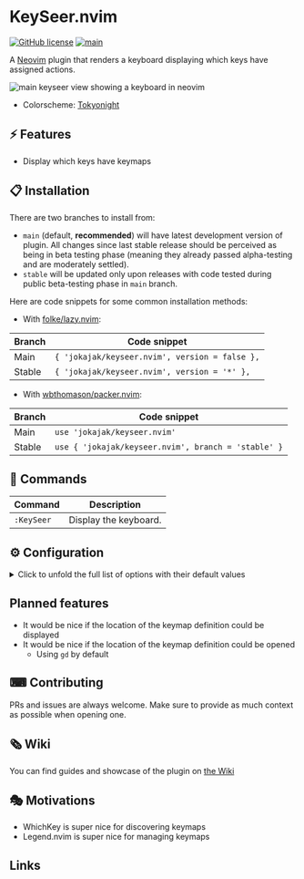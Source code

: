 # KeySeer.nvim

<!-- badges: start -->
[![GitHub license](https://badgen.net/github/license/jokajak/keyseer.nvim)](https://github.com/jokajak/keyseer.nvim/blob/main/LICENSE)
[![main](https://github.com/jokajak/keyseer.nvim/actions/workflows/main.yml/badge.svg?branch=main)](https://github.com/jokajak/keyseer.nvim/actions/workflows/main.yml)
<!-- badges: end -->

A [Neovim][neovim] plugin that renders a keyboard displaying which keys have assigned actions.

<picture>
 <source media="(prefers-color-scheme: dark)" srcset="https://github.com/jokajak/keyseer.nvim/assets/460913/83438d24-2887-44b5-be1a-9400a6a904dd">
 <source media="(prefers-color-scheme: light)" srcset="https://github.com/jokajak/keyseer.nvim/assets/460913/a099c73e-4bc2-4d2c-bbb6-3f0213075139">
 <img alt="main keyseer view showing a keyboard in neovim" src="https://github.com/jokajak/keyseer.nvim/assets/460913/a099c73e-4bc2-4d2c-bbb6-3f0213075139">
</picture>

* Colorscheme: [Tokyonight](https://github.com/folke/tokyonight.nvim)

## ⚡️ Features

* Display which keys have keymaps

## 📋 Installation

There are two branches to install from:

* `main` (default, **recommended**) will have latest development version of plugin. All changes since last stable release should be perceived as being in beta testing phase (meaning they already passed alpha-testing and are moderately settled).
* `stable` will be updated only upon releases with code tested during public beta-testing phase in `main` branch.

Here are code snippets for some common installation methods:

* With [folke/lazy.nvim](https://github.com/folke/lazy.nvim):

| Branch | Code snippet                                         |
|--------|------------------------------------------------------|
| Main   | `{ 'jokajak/keyseer.nvim', version = false },`       |
| Stable | `{ 'jokajak/keyseer.nvim', version = '*' },`         |

* With [wbthomason/packer.nvim](https://github.com/wbthomason/packer.nvim):

| Branch | Code snippet                                         |
|--------|------------------------------------------------------|
| Main   | `use 'jokajak/keyseer.nvim'`                         |
| Stable | `use { 'jokajak/keyseer.nvim', branch = 'stable' }`  |

## 🧰 Commands

|  Command   |      Description      |
|------------|-----------------------|
| `:KeySeer` | Display the keyboard. |

## ⚙ Configuration

<details>
<summary>Click to unfold the full list of options with their default values</summary>

> **Note**: The options are also available in Neovim by calling `:h keyseer.options`

```lua
KeySeer.config = {
  -- Prints useful logs about what event are triggered, and reasons actions are executed.
  debug = false,
  -- Initial neovim mode to display keybindings
  initial_mode = "n",

  include_modifiers = true,
  -- Boolean to include built in keymaps in display
  include_builtin_keymaps = false,
  -- Boolean to include global keymaps in display
  include_global_keymaps = true,
  -- Boolean to include buffer keymaps in display
  include_buffer_keymaps = true,
  -- TODO: Represent modifier toggling in highlights
  -- Boolean to include modified keys (e.g. <C-x> or <A-y> or C) in display
  include_modified_keypresses = false,
  -- TODO: Support ignoring whichkey conflicts when showing builtin keymaps
  -- Boolean to ignore whichkey keymaps
  ignore_whichkey_conflicts = true,

  -- Configuration for ui:
  -- - `border` defines border (as in `nvim_open_win()`).
  ui = {
    border = "double", -- none, single, double, shadow
    margin = { 1, 0, 1, 0 }, -- extra window margin [top, right, bottom, left]
    winblend = 0, -- value between 0-100 0 for fully opaque and 100 for fully transparent
    size = {
      width = 65,
      height = 10,
    },
    icons = {
      keyseer = "",
    },
    show_header = true, -- boolean if the header should be shown
  },

  -- Keyboard options
  keyboard = {
    -- Layout of the keycaps
    ---@type string|Keyboard
    layout = "qwerty",
    keycap_padding = { 0, 1, 0, 1 }, -- padding around keycap labels [top, right, bottom, left]
    -- How much padding to highlight around each keycap
    highlight_padding = { 0, 0, 0, 0 },
    -- override the label used to display some keys.
    key_labels = {
      ["Up"] = "↑",
      ["Down"] = "↓",
      ["Left"] = "←",
      ["Right"] = "→",
      ["<F1>"] = "F1",
      ["<F2>"] = "F2",
      ["<F3>"] = "F3",
      ["<F4>"] = "F4",
      ["<F5>"] = "F5",
      ["<F6>"] = "F6",
      ["<F7>"] = "F7",
      ["<F8>"] = "F8",
      ["<F9>"] = "F9",
      ["<F10>"] = "F10",

      -- For example:
      -- ["<space>"] = "SPC",
      -- ["<cr>"] = "RET",
      -- ["<tab>"] = "TAB",
    },
  },
}
```

</details>

## Planned features

* It would be nice if the location of the keymap definition could be displayed
* It would be nice if the location of the keymap definition could be opened
  * Using `gd` by default

## ⌨ Contributing

PRs and issues are always welcome. Make sure to provide as much context as possible when opening one.

## 🗞 Wiki

You can find guides and showcase of the plugin on [the Wiki](https://github.com/josh/keyseer.nvim/wiki)

## 🎭 Motivations

* WhichKey is super nice for discovering keymaps
* Legend.nvim is super nice for managing keymaps

## Links

[Neovim]: <https://neovim.io/>
